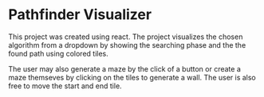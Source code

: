 # Pathfinder Visualizer

This project was created using react. The project visualizes the chosen algorithm from a dropdown by showing the searching phase and the the found path using colored tiles.

The user may also generate a maze by the click of a button or create a maze themseves by clicking on the tiles to generate a wall. The user is also free to move the start and end tile.
